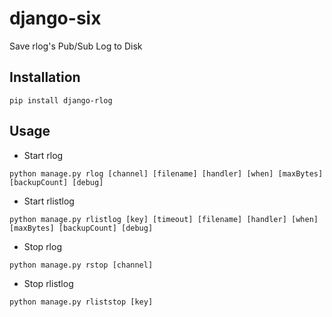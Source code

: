 # django-six
Save rlog's Pub/Sub Log to Disk

## Installation
```
pip install django-rlog
```

## Usage
* Start rlog
```shell
python manage.py rlog [channel] [filename] [handler] [when] [maxBytes] [backupCount] [debug]
```
* Start rlistlog
```shell
python manage.py rlistlog [key] [timeout] [filename] [handler] [when] [maxBytes] [backupCount] [debug]
```
* Stop rlog
```shell
python manage.py rstop [channel]
```
* Stop rlistlog
```shell
python manage.py rliststop [key]
```